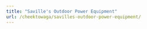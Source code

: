 ```yaml
---
title: "Saville's Outdoor Power Equipment"
url: /cheektowaga/savilles-outdoor-power-equipment/
---
```

